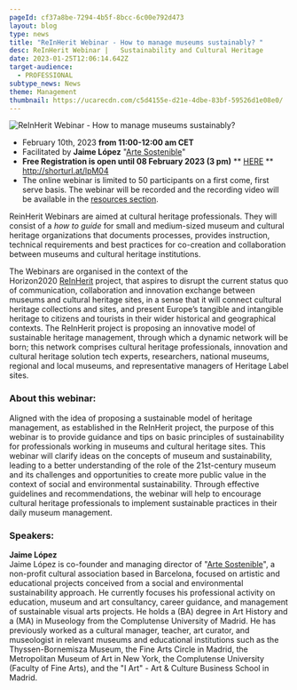 ```yaml
---
pageId: cf37a8be-7294-4b5f-8bcc-6c00e792d473
layout: blog
type: news
title: "ReInHerit Webinar - How to manage museums sustainably? "
desc: ReInHerit Webinar |   Sustainability and Cultural Heritage
date: 2023-01-25T12:06:14.642Z
target-audience:
  - PROFESSIONAL
subtype_news: News
theme: Management
thumbnail: https://ucarecdn.com/c5d4155e-d21e-4dbe-83bf-59526d1e08e0/
---
```

![ReInHerit Webinar - How to manage museums sustainably?](https://ucarecdn.com/84b3e4bb-7608-4c6c-90f9-c64deba59282/ "ReInHerit Webinar - How to manage museums sustainably?")

* February 10th, 2023 **from 11:00-12:00 am CET** 
* Facilitated by **Jaime López** "[Arte Sostenible](https://www.artesostenible.org)"
* **Free Registration is open until 08 February 2023 (3 pm)** \*\* [HERE](https://docs.google.com/forms/d/e/1FAIpQLScEQFoo8SNEKQh03OI8wWrwf-eXsoochSN4Gwk9PFes0DtyLQ/viewform) \*\*\
  <http://shorturl.at/lpM04>
* The online webinar is limited to 50 participants on a first come, first serve basis. The webinar will be recorded and the recording video will be available in the [resources section](https://reinherit-hub.eu/webinars).

ReinHerit Webinars are aimed at cultural heritage professionals. They will consist of a *how to guide* for small and medium-sized museum and cultural heritage organizations that documents processes, provides instruction, technical requirements and best practices for co-creation and collaboration between museums and cultural heritage institutions.

The Webinars are organised in the context of the  Horizon2020 [ReInHerit](https://www.reinherit.eu) project, that aspires to disrupt the current status quo of communication, collaboration and innovation exchange between museums and cultural heritage sites, in a sense that it will connect cultural heritage collections and sites, and present Europe’s tangible and intangible heritage to citizens and tourists in their wider historical and geographical contexts. The ReInHerit project is proposing an innovative model of sustainable heritage management, through which a dynamic network will be born; this network comprises cultural heritage professionals, innovation and cultural heritage solution tech experts, researchers, national museums, regional and local museums, and representative managers of Heritage Label sites. 

### About this webinar:

Aligned with the idea of proposing a sustainable model of heritage management, as established in the ReInHerit project, the purpose of this webinar is to provide guidance and tips on basic principles of sustainability for professionals working in museums and cultural heritage sites. This webinar will clarify ideas on the concepts of museum and sustainability, leading to a better understanding of the role of the 21st-century museum and its challenges and opportunities to create more public value in the context of social and environmental sustainability. Through effective guidelines and recommendations, the webinar will help to encourage cultural heritage professionals to implement sustainable practices in their daily museum management.

### Speakers:

**Jaime López**\
Jaime López is co-founder and managing director of "[Arte Sostenible](https://www.artesostenible.org)", a non-profit cultural association based in Barcelona, focused on artistic and educational projects conceived from a social and environmental sustainability approach. He currently focuses his professional activity on education, museum and art consultancy, career guidance, and management of sustainable visual arts projects. He holds a (BA) degree in Art History and a (MA) in Museology from the Complutense University of Madrid. He has previously worked as a cultural manager, teacher, art curator, and museologist in relevant museums and educational institutions such as the Thyssen-Bornemisza Museum, the Fine Arts Circle in Madrid, the Metropolitan Museum of Art in New York, the Complutense University (Faculty of Fine Arts), and the "I Art" - Art & Culture Business School in Madrid.